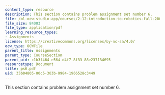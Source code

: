 ```yaml
---
content_type: resource
description: This section contains problem assignment set number 6.
file: /ol-ocw-studio-app/courses/2-12-introduction-to-robotics-fall-2005/35b0480500c5303b09841966528c3449_ps6.pdf
file_size: 84003
file_type: application/pdf
learning_resource_types:
- Assignments
license: https://creativecommons.org/licenses/by-nc-sa/4.0/
ocw_type: OCWFile
parent_title: Assignments
parent_type: CourseSection
parent_uid: c1b3f464-e564-d4f7-8f33-88e237134695
resourcetype: Document
title: ps6.pdf
uid: 35b04805-00c5-303b-0984-1966528c3449
---
```

This section contains problem assignment set number 6.